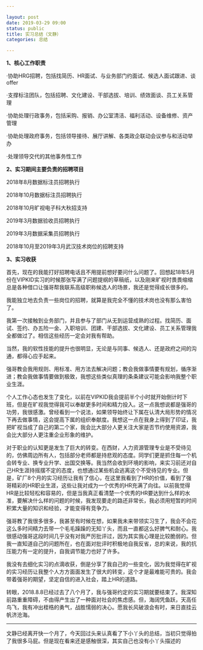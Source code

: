 ```yaml
---

layout: post
date: 2019-03-29 09:00
status: public
title: 实习总结（文静）
categories: 总结 

---
```



**1、核心工作职责**

·协助HRG招聘，包括找简历、HR面试、与业务部门约面试、候选人面试跟进、谈offer

·支撑标注团队，包括招聘、文化建设、干部选拔、培训、绩效面谈、员工关系管理

·协助处理行政事务，包括采购、报销、办公室清洁、福利活动、设备维修、资产管理

·协助处理政府事务，包括领导接待、展厅讲解、各类政企联动会议参与和活动举办

·处理领导交代的其他事务性工作

**2、实习期间主要负责的招聘项目**

2018年8月数据标注员招聘执行

2018年10月数据标注员招聘执行

2018年10月旷视电子科大秋招支持

2019年3月数据验收员招聘执行

2019年3月数据采集员招聘执行

2018年10月至2019年3月武汉技术岗位的招聘支持

**3、实习收获**

首先，现在的我能打好招聘电话且不用提前想好要问什么问题了。回想起18年5月份在VIPKID实习的时候那张写满了问题提纲的草稿纸，以及刚来旷视时畏畏缩缩总是各种借口让强哥帮我联系高级职称候选人的场景，我还是觉得成长很多的。

我能独立地去负责一些岗位的招聘，就算是我完全不懂的技术岗也没有那么害怕了。

我第一次接触到业务部门，并且参与了部门从无到运营成熟的过程。找简历、面试、签约、办五险一金、入职培训、团建、干部选拔、文化建设、员工关系管理我全都做过了。相信这些经历一定会对我有帮助。

当然，我的软性技能的提升也很明显，无论是与同事、候选人、还是政府之间的沟通，都得心应手起来。

强哥教会我用规则、用标准、用方法去解决问题；教会我做事情要有规划，循序渐进；教会我做事情要做到极致，我想这些类似真理的条条建议可能会影响我整个职业生涯。

个人工作心态也发生了变化，以前在VIPKID我会提前半个小时就开始倒计时下班，但是在旷视我觉得我可以奉献更多时间和精力投入。这一点我想说都是强哥的功劳，我很感激。曾经看到一个说法，如果领导始终让下属在认清大局形势的情况下再去做事情，这会提高下属的组织奉献度。我想这一点在我身上得到了印证，我把旷视当成了自己的第二个家，我会比大部分人更关注大家是否节约使用资源，我会比大部分人更注重企业形象的维护。

对于职业的认知更是发生了巨大的转变。在西财，人力资源管理专业是不受待见的，仿佛周边所有人，包括部分老师都是持悲观的态度。同学们更是抓住每一个机会转专业、换专业升学、出国交换等。我当然会收到环境的影响，来实习前还对自己HR生涯持摇摆不定的态度，也想通过某些机会逃离这个不受待见的专业。但是，矿厂8个月的实习经历让我有了信心，在这里我看到了HR的价值，看到了强哥精彩的HR职业生涯，这些让我对成为一个优秀的HR充满了向往。以前我觉得HR是比较轻松和容易的，但是当我真正看清楚一个优秀的HR要达到什么样的水准，要解决什么样的问题的时候，我发现要走的路还非常长，我必须用短暂的时间积累大量的知识和经验，才能变得有竞争力。

强哥教了我很多很多，我甚至有时候在想，如果我未来带领实习生了，我会不会花这么多时间精力去带一个毛毛躁躁的无知丫头，而且一直都这么好脾气和耐心。我很感动强哥这段时间几乎没有对我严厉批评过，因为其实我心理是比较脆弱的。但我一直知道自己的问题所在，也在面对批评时积极地自我反省，总的来说，我的抗压能力有一定的提升，自我调节能力也好了许多。

我没有去细化实习的点滴收获，倒是分享了我自己的一些变化，因为我觉得在旷视的实习经历让我整个人方方面面发生了很大的转变，这个才是最难能可贵的。我会带着强哥的期望，坚定自信的进入社会，踏上HR的道路。

转眼，2018.8.8已经过去了八个月了，我与强哥约定的实习期就要结束了。我深知前路重重障碍，不由得产生出了一种面对社会的焦虑感。但，海阔凭鱼跃，天高任鸟飞，我有冲出桎梏的勇气，战胜懦弱的决心。愿我长风破浪会有时，来日直挂云帆济沧海。

------
文静已经离开快一个月了，今天回过头来认真看了下小丫头的总结，当初只觉得拍了我很多马屁。但是现在看来还是感触很深，其实自己也没有小丫头描述的
